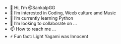 - 👋 Hi, I’m @SankalpGG
- 👀 I’m interested in Coding, Weeb culture amd Music
- 🌱 I’m currently learning Python
- 💞️ I’m looking to collaborate on ...
- 📫 How to reach me ...
- ⚡ Fun fact: Light Yagami was Innocent

<!---
SankalpGG/SankalpGG is a ✨ special ✨ repository because its `README.md` (this file) appears on your GitHub profile.
You can click the Preview link to take a look at your changes.
--->
